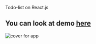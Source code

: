 <!-- Todo Application  -->
Todo-list on React.js 

You can look at demo [here](https://ihor-onyshchuk.github.io/Todo-App/ )
---
![cover for app](https://github.com/Ihor-Onyshchuk/Todo-App/blob/master/Todo-app-preview.png "Cover of simple layout")
